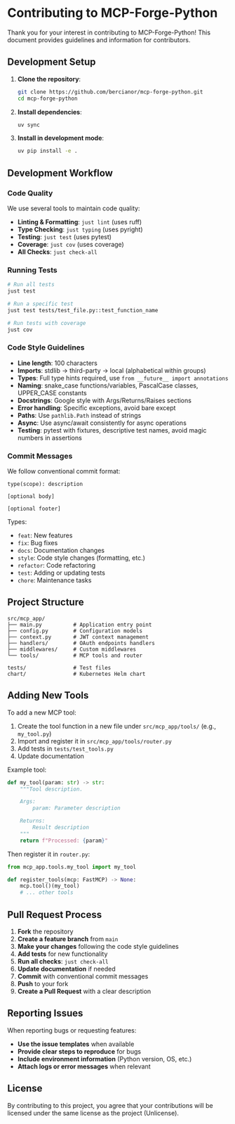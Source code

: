 # Contributing to MCP-Forge-Python

Thank you for your interest in contributing to MCP-Forge-Python! This document provides guidelines and information for contributors.

## Development Setup

1. **Clone the repository**:

   ```bash
   git clone https://github.com/bercianor/mcp-forge-python.git
   cd mcp-forge-python
   ```

2. **Install dependencies**:

   ```bash
   uv sync
   ```

3. **Install in development mode**:
   ```bash
   uv pip install -e .
   ```

## Development Workflow

### Code Quality

We use several tools to maintain code quality:

- **Linting & Formatting**: `just lint` (uses ruff)
- **Type Checking**: `just typing` (uses pyright)
- **Testing**: `just test` (uses pytest)
- **Coverage**: `just cov` (uses coverage)
- **All Checks**: `just check-all`

### Running Tests

```bash
# Run all tests
just test

# Run a specific test
just test tests/test_file.py::test_function_name

# Run tests with coverage
just cov
```

### Code Style Guidelines

- **Line length**: 100 characters
- **Imports**: stdlib → third-party → local (alphabetical within groups)
- **Types**: Full type hints required, use `from __future__ import annotations`
- **Naming**: snake_case functions/variables, PascalCase classes, UPPER_CASE constants
- **Docstrings**: Google style with Args/Returns/Raises sections
- **Error handling**: Specific exceptions, avoid bare except
- **Paths**: Use `pathlib.Path` instead of strings
- **Async**: Use async/await consistently for async operations
- **Testing**: pytest with fixtures, descriptive test names, avoid magic numbers in assertions

### Commit Messages

We follow conventional commit format:

```
type(scope): description

[optional body]

[optional footer]
```

Types:

- `feat`: New features
- `fix`: Bug fixes
- `docs`: Documentation changes
- `style`: Code style changes (formatting, etc.)
- `refactor`: Code refactoring
- `test`: Adding or updating tests
- `chore`: Maintenance tasks

## Project Structure

```
src/mcp_app/
├── main.py          # Application entry point
├── config.py        # Configuration models
├── context.py       # JWT context management
├── handlers/        # OAuth endpoints handlers
├── middlewares/     # Custom middlewares
└── tools/           # MCP tools and router

tests/               # Test files
chart/               # Kubernetes Helm chart
```

## Adding New Tools

To add a new MCP tool:

1. Create the tool function in a new file under `src/mcp_app/tools/` (e.g., `my_tool.py`)
2. Import and register it in `src/mcp_app/tools/router.py`
3. Add tests in `tests/test_tools.py`
4. Update documentation

Example tool:

```python
def my_tool(param: str) -> str:
    """Tool description.

    Args:
        param: Parameter description

    Returns:
        Result description
    """
    return f"Processed: {param}"
```

Then register it in `router.py`:

```python
from mcp_app.tools.my_tool import my_tool

def register_tools(mcp: FastMCP) -> None:
    mcp.tool()(my_tool)
    # ... other tools
```

## Pull Request Process

1. **Fork** the repository
2. **Create a feature branch** from `main`
3. **Make your changes** following the code style guidelines
4. **Add tests** for new functionality
5. **Run all checks**: `just check-all`
6. **Update documentation** if needed
7. **Commit** with conventional commit messages
8. **Push** to your fork
9. **Create a Pull Request** with a clear description

## Reporting Issues

When reporting bugs or requesting features:

- **Use the issue templates** when available
- **Provide clear steps to reproduce** for bugs
- **Include environment information** (Python version, OS, etc.)
- **Attach logs or error messages** when relevant

## License

By contributing to this project, you agree that your contributions will be licensed under the same license as the project (Unlicense).
